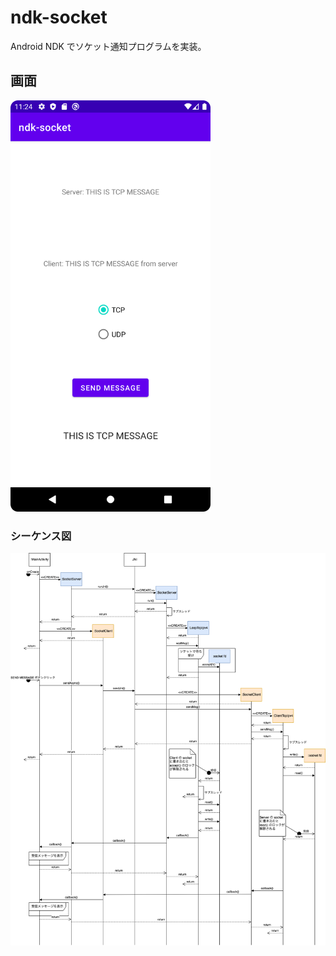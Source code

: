 # ndk-socket

Android NDK でソケット通知プログラムを実装。

## 画面

<img src="https://github.com/seabat/android-network-samples/blob/main/ndk-socket/image/Screenshot_20220703_232432.png" width="320p">

### シーケンス図

![](image/design_ipv4_tcp.png)
